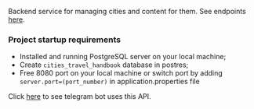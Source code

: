 
Backend service for managing cities and content for them. See endpoints [here](https://github.com/Uladzislaw/travel-handbook/tree/master/src/main/java/com/uladzislau/travel_handbook/controller).


### Project startup requirements
- Installed and running PostgreSQL server on your local machine;
- Create `cities_travel_handbook` database in postres;
- Free 8080 port on your local machine or switch port by adding `server.port=(port_number)` in application.properties file

Click [here](https://github.com/Uladzislaw/travel-handbook) to see telegram bot uses this API.
